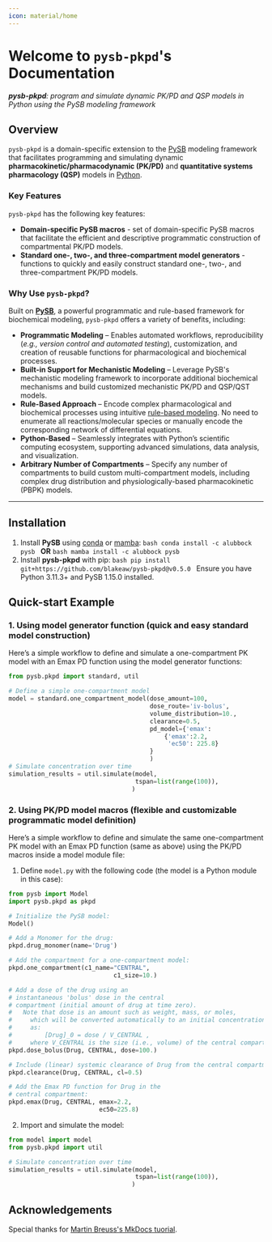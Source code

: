 ```yaml
---
icon: material/home
---
```


# Welcome to `pysb-pkpd`'s Documentation

_**pysb-pkpd**: program and simulate dynamic PK/PD and QSP models in Python using the PySB modeling framework_

## Overview

`pysb-pkpd` is a domain-specific extension to the [PySB](https://pysb.org/) modeling framework that facilitates programming and simulating dynamic **pharmacokinetic/pharmacodynamic (PK/PD)** and **quantitative systems pharmacology (QSP)** models in [Python](https://www.python.org/). 

### Key Features

`pysb-pkpd` has the following key features:

- **Domain-specific PySB macros** - set of domain-specific PySB macros that facilitate the efficient and descriptive programmatic construction of compartmental PK/PD models.
- **Standard one-, two-, and three-compartment model generators** - functions to quickly and easily construct standard one-, two-, and three-compartment PK/PD models.

### Why Use `pysb-pkpd`?

Built on **[PySB](https://pysb.org/)**, a powerful programmatic and rule-based framework for biochemical modeling, `pysb-pkpd` offers a variety of benefits, including:

- **Programmatic Modeling** – Enables automated workflows, reproducibility (_e.g., version control and automated testing_), customization, and creation of reusable functions for pharmacological and biochemical processes.
- **Built-in Support for Mechanistic Modeling** – Leverage PySB's mechanistic modeling framework to incorporate additional biochemical mechanisms and build customized mechanistic PK/PD and QSP/QST models.
- **Rule-Based Approach** – Encode complex pharmacological and biochemical processes using intuitive [rule-based modeling](https://en.wikipedia.org/wiki/Rule-based_modeling). No need to enumerate all reactions/molecular species or manually encode the corresponding network of differential equations.
- **Python-Based** – Seamlessly integrates with Python’s scientific computing ecosystem, supporting advanced simulations, data analysis, and visualization.
- **Arbitrary Number of Compartments** – Specify any number of compartments to build custom multi-compartment models, including complex drug distribution and physiologically-based pharmacokinetic (PBPK) models.

------

## Installation
  1. Install **PySB** using [conda](https://docs.conda.io/en/latest/) or [mamba](https://github.com/mamba-org/mamba):
    ```bash
    conda install -c alubbock pysb
    ```
    **OR**
    ```bash
    mamba install -c alubbock pysb
    ```    
  2. Install **pysb-pkpd** with pip:
    ```bash
    pip install git+https://github.com/blakeaw/pysb-pkpd@v0.5.0
    ```
Ensure you have Python 3.11.3+ and PySB 1.15.0 installed.

## Quick-start Example

### 1. Using model generator function (quick and easy standard model construction)

Here’s a simple workflow to define and simulate a one-compartment PK model with an Emax PD function using the model generator functions:

```py
from pysb.pkpd import standard, util

# Define a simple one-compartment model
model = standard.one_compartment_model(dose_amount=100,
                                       dose_route='iv-bolus',
                                       volume_distribution=10.,
                                       clearance=0.5,
                                       pd_model={'emax':
                                           {'emax':2.2,
                                            'ec50': 225.8}
                                       }
                                       )
# Simulate concentration over time
simulation_results = util.simulate(model, 
                                   tspan=list(range(100)),
                                  )

```

### 2. Using PK/PD model macros (flexible and customizable programmatic model definition)

Here’s a simple workflow to define and simulate the same one-compartment PK model with an Emax PD function (same as above) using the PK/PD macros inside a model module file:

  1. Define `model.py` with the following code (the model is a Python module in this case):
```py
from pysb import Model
import pysb.pkpd as pkpd

# Initialize the PySB model:
Model()

# Add a Monomer for the drug:
pkpd.drug_monomer(name='Drug')

# Add the compartment for a one-compartment model:
pkpd.one_compartment(c1_name="CENTRAL",
                             c1_size=10.)

# Add a dose of the drug using an 
# instantaneous 'bolus' dose in the central
# compartment (initial amount of drug at time zero).
#   Note that dose is an amount such as weight, mass, or moles,
#     which will be converted automatically to an initial concentration
#     as: 
#         [Drug]_0 = dose / V_CENTRAL , 
#     where V_CENTRAL is the size (i.e., volume) of the central compartment.
pkpd.dose_bolus(Drug, CENTRAL, dose=100.)

# Include (linear) systemic clearance of Drug from the central compartment.
pkpd.clearance(Drug, CENTRAL, cl=0.5)

# Add the Emax PD function for Drug in the
# central compartment:
pkpd.emax(Drug, CENTRAL, emax=2.2,
                         ec50=225.8)
```
2. Import and simulate the model:
```py
from model import model
from pysb.pkpd import util

# Simulate concentration over time
simulation_results = util.simulate(model, 
                                   tspan=list(range(100)),
                                  )

```

## Acknowledgements

Special thanks for [Martin Breuss's MkDocs tuorial](https://realpython.com/python-project-documentation-with-mkdocs/#step-2-create-the-sample-python-package).